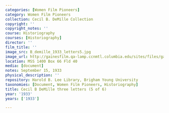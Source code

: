```yaml
---
categories: [Women Film Pioneers]
category: Women Film Pioneers
collection: Cecil B. DeMille Collection
copyright: ''
copyright_notes: ''
course: Historiography
courses: [Historiography]
director: ''
film_title: ''
image_src: B_demille_1933_letters5.jpg
image_url: http://gainesfilm.qa-lamp.ccnmtl.columbia.edu/sites/files/gainesfilm/images/B_demille_1933_letters5.jpg
location: MSS 1400 Box 66 Fld 40
media: [document]
notes: September 15, 1933
physical_description: ''
repository: Harold B. Lee Library, Brigham Young University
taxonomies: [Document, Women Film Pioneers, Historiography]
title: Cecil B DeMille three letters (5 of 6)
year: '1933'
years: ['1933']

---
```

